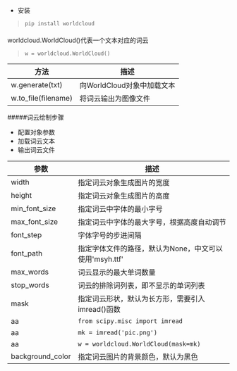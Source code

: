 * 安装 
> `pip install worldcloud`
#### 
worldcloud.WorldCloud()代表一个文本对应的词云

> `w = worldcloud.WorldCloud()`

|方法|描述|
|--|--|
|w.generate(txt)|向WorldCloud对象中加载文本|
|w.to_file(filename)|将词云输出为图像文件|

#####词云绘制步骤
* 配置对象参数
* 加载词云文本
* 输出词云文件 

|参数|描述|
|--|--|
|width|指定词云对象生成图片的宽度|
|height|指定词云对象生成图片的高度|
|min_font_size|指定词云中字体的最小字号|
|max_font_size|指定词云中字体的最大字号，根据高度自动调节|
|font_step|字体字号的步进间隔|
|font_path|指定字体文件的路径，默认为None，中文可以使用'msyh.ttf'|
|max_words|词云显示的最大单词数量|
|stop_words|词云的排除词列表，即不显示的单词列表|
|mask|指定词云形状，默认为长方形，需要引入imread()函数|
|aa|`from scipy.misc import imread`|
|aa|`mk = imread('pic.png')`|
|aa|`w = worldcloud.WorldCloud(mask=mk)`|
|background_color|指定词云图片的背景颜色，默认为黑色|
